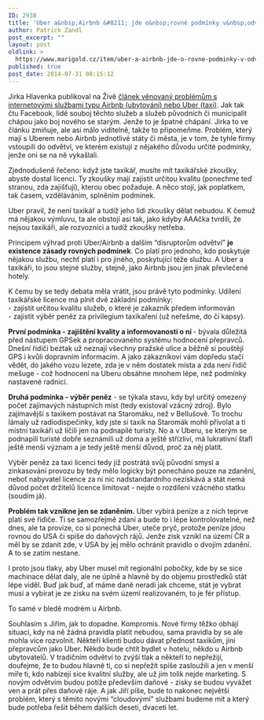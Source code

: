 ```yaml
---
ID: 2938
title: 'Uber a&nbsp;Airbnb &#8211; jde o&nbsp;rovné podmínky v&nbsp;odvětví'
author: Patrick Zandl
post_excerpt: ""
layout: post
oldlink: >
  https://www.marigold.cz/item/uber-a-airbnb-jde-o-rovne-podminky-v-odvetvi
published: true
post_date: 2014-07-31 08:15:12
---
```

<p>Jirka Hlavenka publikoval na Živě <a href="http://www.zive.cz/clanky/rozbijte-internet-kdyz-taxikari-a-hotelieri-prichazi-o-byznys/sc-3-a-174763/default.aspx">článek věnovaný problémům s internetovými službami typu Airbnb (ubytování) nebo Uber (taxi)</a>. Jak tak čtu Facebook, lidé souboj těchto služeb a služeb původních či municipalit chápou jako boj nového se starým. Jenže to je špatné chápání. Jirka to ve článku zmiňuje, ale asi málo viditelně, takže to připomeňme. Problém, který mají s Uberem nebo Airbnb jednotlivé státy či města, je v tom, že tyhle firmy vstoupili do odvětví, ve kterém existují z nějakého důvodu určité podmínky, jenže oni se na ně vykašlali.</p>

<p>Zjednodušeně řečeno: když jste taxikář, musíte mít taxikářské zkoušky, abyste dostal licenci. Ty zkoušky mají zajistit určitou kvalitu (ponechme teď stranou, zda zajišťují), kterou obec požaduje. A něco stojí, jak poplatkem, tak časem, vzděláváním, splněním podmínek.</p>
<p>Uber pravil, že není taxikář a tudíž jeho lidi zkoušky dělat nebudou. K čemuž má nějakou výmluvu, ta ale obstojí asi tak, jako kdyby AAAčka tvrdili, že nejsou taxikáři, ale rozvozníci a tudíž zkoušky netřeba.</p>

<!--more-->

<p>Principem výhrad proti Uber/Airbnb a dalším “disruptorům odvětví” <strong>je existence zásady rovných podmínek</strong>. Co platí pro jednoho, kdo poskytuje nějakou službu, nechť platí i pro jiného, poskytující téže službu. A Uber a taxikáři, to jsou stejné služby, stejně, jako Airbnb jsou jen jinak převlečené hotely.</p>
<p>K čemu by se tedy debata měla vrátit, jsou právě tyto podmínky. Udílení taxikářské licence má plnit dvě základní podmínky: <br />- zajistit určitou kvalitu služeb, o které je zákazník předem informován<br />- zajistit výběr peněz za privilegium taxikaření (už neřešme, do čí kapsy).</p>
<p><strong>První podmínka - zajištění kvality a informovanosti o ní </strong>- bývala důležitá před nástupem GPSek a propracovaného systému hodnocení přepravců. Dnešní řidiči beztak už neznají všechny pražské ulice a běžně si pouštějí GPS i kvůli dopravním informacím. A jako zákazníkovi vám dopředu stačí vědět, do jakého vozu lezete, zda je v něm dostatek místa a zda není řidič mešuge - což hodnocení na Uberu obsáhne mnohem lépe, než podmínky nastavené radnicí.</p>
<p><strong>Druhá podmínka - výběr peněz</strong> - se týkala stavu, kdy byl určitý omezený počet zajímavých nástupních míst (tedy existoval vzácný zdroj). Bylo zajímavější s taxikem postávat na Staromáku, než v Bellušově. To trochu lámaly už radiodispečinky, kdy jste si taxík na Staromák mohli přivolat a ti místní taxikáři už líčili jen na podnapilé turisty. No a v Uberu, se kterým se podnapilí turisté dobře seznámili už doma a ještě střízliví, má lukrativní štafl ještě menší význam a je tedy ještě menší důvod, proč za něj platit.</p>
<p>Výběr peněz za taxi licenci tedy již postrátá svůj původní smysl a zinkasování provozu by tedy mělo logicky být ponecháno pouze na zdanění, neboť nabyvatel licence za ni nic nadstandardního nezískává a stát nemá důvod počet držitelů licence limitovat - nejde o rozdílení vzácného statku (soudím já).</p>
<p><strong>Problém tak vznikne jen se zdaněním.</strong> Uber vybírá peníze a z nich teprve platí své řidiče. Ti se samozřejmě zdaní a bude to i lépe kontrolovatelné, než dnes, ale ta provize, co si ponechá Uber, uteče pryč, protože peníze jdou rovnou do USA či spíše do daňových rájů. Jenže zisk vznikl na území ČR a měl by se zdanit zde, v USA by jej mělo ochránit pravidlo o dvojím zdanění. A to se zatím nestane.</p>
<p>I proto jsou tlaky, aby Uber musel mít regionální pobočky, kde by se sice machinace dělat daly, ale ne úplně a hlavně by do objemu prostředků stát lépe viděl. Buď jak buď, ať máme daně neradi jak chceme, stát je vybrat musí a vybírat je ze zisku na svém území realizovaném, to je fér přístup.</p>
<p>To samé v bledě modrém u Airbnb.</p>
<p>Souhlasím s Jiřím, jak to dopadne. Kompromis. Nové firmy těžko obhájí situaci, kdy na ně žádná pravidla platit nebudou, sama pravidla by se ale mohla více rozvolnit. Někteří klienti budou dávat přednost taxikům, jiní přepravcům jako Uber. Někdo bude chtít bydlet v hotelu, někdo u Airbnb ubytovatelů. V tradičním odvětví to zvýší tlak a někteří to nepřežijí, doufejme, že to budou hlavně ti, co si nepřežít spíše zasloužili a jen v menší míře ti, kdo nabízejí sice kvalitní služby, ale už jim tolik nejde marketing. S novým odvětvím budou potíže především daňové - zisky se budou vyvážet ven a prát přes daňové ráje. A jak Jiří píše, bude to nakonec největší problém, který s těmito novými “cloudovými” službami budeme mít a který bude potřeba řešit během dalších deseti, dvaceti let.</p>